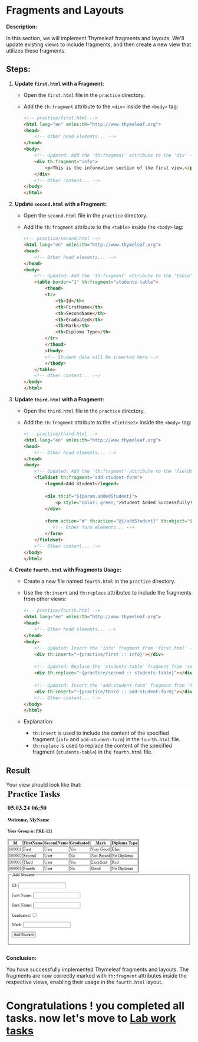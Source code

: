 # Fragments and Layouts

**Description:**

In this section, we will implement Thymeleaf fragments and layouts. We'll update existing views to include fragments, and then create a new view that utilizes these fragments.

## **Steps:**

1. **Update `first.html` with a Fragment:**

    - Open the `first.html` file in the `practice` directory.
    - Add the `th:fragment` attribute to the `<div>` inside the `<body>` tag:

      ```html
      <!-- practice/first.html -->
      <html lang="en" xmlns:th="http://www.thymeleaf.org">
      <head>
          <!-- Other head elements... -->
      </head>
      <body>
          <!-- Updated: Add the 'th:fragment' attribute to the 'div' -->
          <div th:fragment="info">
              <p>This is the information section of the first view.</p>
          </div>
          <!-- Other content... -->
      </body>
      </html>
      ```

2. **Update `second.html` with a Fragment:**

    - Open the `second.html` file in the `practice` directory.
    - Add the `th:fragment` attribute to the `<table>` inside the `<body>` tag:

      ```html
      <!-- practice/second.html -->
      <html lang="en" xmlns:th="http://www.thymeleaf.org">
      <head>
          <!-- Other head elements... -->
      </head>
      <body>
          <!-- Updated: Add the 'th:fragment' attribute to the 'table' -->
          <table border="1" th:fragment="students-table">
              <thead>
              <tr>
                  <th>Id</th>
                  <th>FirstName</th>
                  <th>SecondName</th>
                  <th>Graduated</th>
                  <th>Mark</th>
                  <th>Diploma Type</th>
              </tr>
              </thead>
              <tbody>
              <!-- Student data will be inserted here -->
              </tbody>
          </table>
          <!-- Other content... -->
      </body>
      </html>
      ```

3. **Update `third.html` with a Fragment:**

    - Open the `third.html` file in the `practice` directory.
    - Add the `th:fragment` attribute to the `<fieldset>` inside the `<body>` tag:

      ```html
      <!-- practice/third.html -->
      <html lang="en" xmlns:th="http://www.thymeleaf.org">
      <head>
          <!-- Other head elements... -->
      </head>
      <body>
          <!-- Updated: Add the 'th:fragment' attribute to the 'fieldset' -->
          <fieldset th:fragment="add-student-form">
              <legend>Add Student</legend>
 
              <div th:if="${param.addedStudent}">
                  <p style="color: green;">Student Added Successfully!</p>
              </div>
 
              <form action="#" th:action="@{/addStudent}" th:object="${model}" method="post">
                 <!-- Other form elements... -->
              </form>
          </fieldset>
          <!-- Other content... -->
      </body>
      </html>
      ```

4. **Create `fourth.html` with Fragments Usage:**

    - Create a new file named `fourth.html` in the `practice` directory.
    - Use the `th:insert` and `th:replace` attributes to include the fragments from other views:

      ```html
      <!-- practice/fourth.html -->
      <html lang="en" xmlns:th="http://www.thymeleaf.org">
      <head>
          <!-- Other head elements... -->
      </head>
      <body>
          <!-- Updated: Insert the 'info' fragment from 'first.html' -->
          <div th:insert="~{practice/first :: info}"></div>
 
          <!-- Updated: Replace the 'students-table' fragment from 'second.html' -->
          <div th:replace="~{practice/second :: students-table}"></div>
 
          <!-- Updated: Insert the 'add-student-form' fragment from 'third.html' -->
          <div th:insert="~{practice/third :: add-student-form}"></div>
          <!-- Other content... -->
      </body>
      </html>
      ```

    - Explanation:
        - `th:insert` is used to include the content of the specified fragment (`info` and `add-student-form`) in the `fourth.html` file.
        - `th:replace` is used to replace the content of the specified fragment (`students-table`) in the `fourth.html` file.

## Result
Your view should look like that:
![fourth-view.png](../../../srcs/a-thymeleaf/fourth-view.png)

**Conclusion:**

You have successfully implemented Thymeleaf fragments and layouts. The fragments are now correctly marked with `th:fragment` attributes inside the respective views, enabling their usage in the `fourth.html` layout.

# Congratulations ! you completed all tasks. now let's move to **[Lab work tasks](../lab-work.md#lab-work-tasks)**